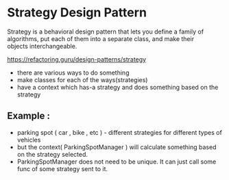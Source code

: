 # Strategy Design Pattern

Strategy is a behavioral design pattern that lets you define a family of algorithms, put each of them into a separate class, and make their objects interchangeable.

https://refactoring.guru/design-patterns/strategy

- there are various ways to do something
- make classes for each of the ways(strategies)
- have a context which has-a strategy and does something based on the strategy

## Example :

- parking spot ( car , bike , etc ) - different strategies for different types of vehicles
- but the context( ParkingSpotManager ) will calculate something based on the strategy selected.
- ParkingSpotManager does not need to be unique. It can just call some func of some strategy sent to it.
